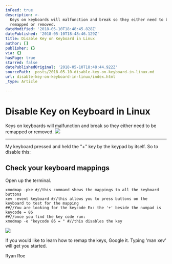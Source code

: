 ```yaml
---
inFeed: true
description: >-
  Keys on keyboards will malfunction and break so they either need to be
  remapped or removed. 
dateModified: '2018-05-10T18:48:45.828Z'
datePublished: '2018-05-10T18:48:46.129Z'
title: Disable Key on Keyboard in Linux
author: []
publisher: {}
via: {}
hasPage: true
starred: false
datePublishedOriginal: '2018-05-10T18:48:44.922Z'
sourcePath: _posts/2018-05-10-disable-key-on-keyboard-in-linux.md
url: disable-key-on-keyboard-in-linux/index.html
_type: Article

---
```

# Disable Key on Keyboard in Linux

Keys on keyboards will malfunction and break so they either need to be remapped or removed. ![](https://the-grid-user-content.s3-us-west-2.amazonaws.com/08d9fb1c-83ef-4696-9fb7-dbfb9de4b4ab.png)

---

My keyboard pressed and held the "+" key by the keypad by itself. So to disable this:

## Check your keyboard mappings

Open up the terminal.

    xmodmap -pke #//this command shows the mappings to all the keyboard buttons
    xev -event keyboard #//this allows you to press buttons on the keyboard to test for the mapping
    ##//You are looking for the keycode Ex: the '+' beside the numpad is keycode = 86
    ##//once you find the key code run:
    xmodmap -e "keycode 86 = " #//this disables the key
    

![](https://the-grid-user-content.s3-us-west-2.amazonaws.com/039e21d9-01a6-49da-8e15-fbe276c912ef.png)

If you would like to learn how to remap the keys, Google it. Typing 'man xev' will get you started.

Ryan Roe